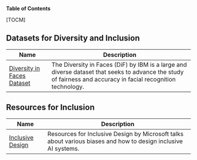 **Table of Contents**

[TOCM]

## Datasets for Diversity and Inclusion
Name| Description  
------------- | ------------- 
 [Diversity in Faces Dataset](https://www.research.ibm.com/artificial-intelligence/trusted-ai/diversity-in-faces/)| The Diversity in Faces (DiF) by IBM is a large and diverse dataset that seeks to advance the study of fairness and accuracy in facial recognition technology. 
 
 ## Resources for Inclusion
Name| Description  
------------- | ------------- 
 [Inclusive Design](https://www.microsoft.com/design/inclusive/)| Resources for Inclusive Design by Microsoft talks about various biases and how to design inclusive AI systems. 
